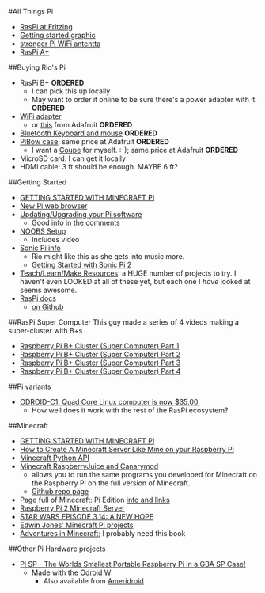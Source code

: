 #All Things Pi
-  [RasPi at Fritzing](http://fritzing.org/projects/by-tag/raspberrypi/)
-  [Getting started graphic](http://i.imgur.com/AQwILHV.jpg)
-  [stronger Pi WiFi antentta](http://www.adafruit.com/products/1030)
-  [RasPi A+](http://www.adafruit.com/products/2266)

##Buying Rio's Pi
-  RasPi B+ **ORDERED**
    +  I can pick this up locally
    +  May want to order it online to be sure there's a power adapter with it. **ORDERED**
-  [WiFi adapter](http://www.mcmelectronics.com/product/831-2761)
    +  or [this](http://www.adafruit.com/products/814) from Adafruit **ORDERED**
-  [Bluetooth Keyboard and mouse](http://www.adafruit.com/product/1738) **ORDERED**
-  [PiBow case](http://www.mcmelectronics.com/product/83-16420?green=CDE56907-AC72-5CF4-B07A-4F14285B4A0D); same price at Adafruit **ORDERED**
    +  I want a [Coupe](http://www.mcmelectronics.com/product/83-16422?green=CDE56907-AC72-5CF4-B07A-4F14285B4A0D) for myself. :-); same price at Adafruit **ORDERED**
-  MicroSD card: I can get it locally
-  HDMI cable: 3 ft should be enough. MAYBE 6 ft?

##Getting Started
-  [GETTING STARTED WITH MINECRAFT PI](http://www.raspberrypi.org/learning/getting-started-with-minecraft-pi/worksheet.md)
-  [New Pi web browser](http://www.raspberrypi.org/web-browser-released/)
-  [Updating/Upgrading your Pi software](http://www.raspberrypi.org/new-raspbian-and-noobs-releases/)
    +  Good info in the comments
-  [NOOBS Setup](http://www.raspberrypi.org/help/noobs-setup/)
    +  Includes video
-  [Sonic Pi info](http://www.raspberrypi.org/tag/sonic-pi/)
    +  Rio might like this as she gets into music more.
    +  [Getting Started with Sonic Pi 2](http://www.raspberrypi.org/resource/sonic-pi-2-taster/)
-  [Teach/Learn/Make Resources](http://www.raspberrypi.org/resources/): a HUGE number of projects to try. I haven't even LOOKED at all of these yet, but each one I *have* looked at seems awesome.
-  [RasPi docs](http://www.raspberrypi.org/explore-your-raspberry-pi-with-our-usage-guide/)
    +  [on Github](https://github.com/raspberrypi/documentation)

##RasPi Super Computer
This guy made a series of 4 videos making a super-cluster with B+s

-  [Raspberry Pi B+ Cluster (Super Computer) Part 1](https://www.youtube.com/watch?v=JtX9lVDsqzg)
-  [Raspberry Pi B+ Cluster (Super Computer) Part 2](https://www.youtube.com/watch?v=vHJ4ZeXT_Zc)
-  [Raspberry Pi B+ Cluster (Super Computer) Part 3](https://www.youtube.com/watch?v=x3WIp3z218I)
-  [Raspberry Pi B+ Cluster (Super Computer) Part 4](https://www.youtube.com/watch?v=FGX2s8UMnIE)

##Pi variants
-  [ODROID-C1: Quad Core Linux computer is now $35.00.](http://www.hardkernel.com/main/products/prdt_info.php?g_code=G141578608433)
    +  How well does it work with the rest of the RasPi ecosystem?

##Minecraft
-  [GETTING STARTED WITH MINECRAFT PI](http://www.raspberrypi.org/learning/getting-started-with-minecraft-pi/worksheet/)
-  [How to Create A Minecraft Server Like Mine on your Raspberry Pi](http://picraftbukkit.webs.com/pi-minecraft-server-how-to)
-  [Minecraft Python API](http://www.stuffaboutcode.com/p/minecraft-api-reference.html)
-  [Minecraft RaspberryJuice and Canarymod](http://www.stuffaboutcode.com/2014/10/minecraft-raspberryjuice-and-canarymod.html)
    +  allows you to run the same programs you developed for Minecraft on the Raspberry Pi on the full version of Minecraft.
    +  [Github repo page](https://github.com/martinohanlon/canaryraspberryjuice)
-  Page full of Minecraft: Pi Edition [info and links](http://www.stuffaboutcode.com/p/minecraft.html)
-  [Raspberry Pi 2 Minecraft Server](http://www.stuffaboutcode.com/2015/02/raspberry-pi-2-minecraft-server.html)
-  [STAR WARS EPISODE 3.14: A NEW HOPE](http://www.raspberrypi.org/star-wars-episode-3-14-a-new-hope/)
-  [Edwin Jones' Minecraft Pi projects](http://edwinjones.me.uk/rants/minecrafted.aspx)
-  [Adventures in Minecraft](http://www.amazon.com/Adventures-Minecraft-David-Whale/dp/111894691X); I probably need this book


##Other Pi Hardware projects
-  [Pi SP - The Worlds Smallest Portable Raspberry Pi in a GBA SP Case!](https://www.youtube.com/watch?v=KSBGk25Vamk)
    +  Made with the [Odroid W](http://www.hardkernel.com/main/products/prdt_info.php?g_code=g140610189490)
        *  Also available from [Ameridroid](http://ameridroid.com/products/odroid-w)